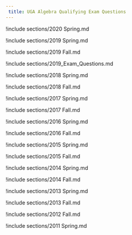 ```yaml
---
 title: UGA Algebra Qualifying Exam Questions
---
```



!include sections/2020 Spring.md

!include sections/2019 Spring.md

!include sections/2019 Fall.md

!include sections/2019_Exam_Questions.md

!include sections/2018 Spring.md

!include sections/2018 Fall.md

!include sections/2017 Spring.md

!include sections/2017 Fall.md

!include sections/2016 Spring.md

!include sections/2016 Fall.md

!include sections/2015 Spring.md

!include sections/2015 Fall.md

!include sections/2014 Spring.md

!include sections/2014 Fall.md

!include sections/2013 Spring.md

!include sections/2013 Fall.md

!include sections/2012 Fall.md

!include sections/2011 Spring.md

